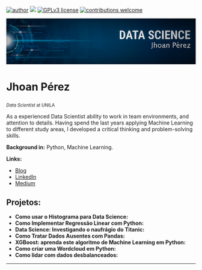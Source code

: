 
[![author](https://img.shields.io/badge/author-jhoanpvar-red.svg)](https://www.linkedin.com/in/jhoan-rodrigo-p%C3%A9rez-vargas-995b6164/) [![](https://img.shields.io/badge/python-3.7+-blue.svg)](https://www.python.org/downloads/release/python-365/) [![GPLv3 license](https://img.shields.io/badge/License-GPLv3-blue.svg)](http://perso.crans.org/besson/LICENSE.html) [![contributions welcome](https://img.shields.io/badge/contributions-welcome-brightgreen.svg?style=flat)](https://github.com/jhoanpvar)

<p align="center">
  <img src="https://raw.githubusercontent.com/jhoanpvar/Data-Science/main/banner%201.png" >
</p>

# Jhoan Pérez
<sub>*Data Scientist* at UNILA</sub>

As a experienced Data Scientist ability to work in team environments, and attention to details. Having spend the last years applying Machine Learning to different study areas, I developed a critical thinking and problem-solving skills.

**Background in:** Python, Machine Learning.

**Links:**
* [Blog]()
* [LinkedIn](https://www.linkedin.com/in/jhoan-rodrigo-p%C3%A9rez-vargas-995b6164/)
* [Medium]()


## Projetos:

* **Como usar o Histograma para Data Science:** 
* **Como Implementar Regressão Linear com Python:** 
* **Data Science: Investigando o naufrágio do Titanic:**
* **Como Tratar Dados Ausentes com Pandas:** 
* **XGBoost: aprenda este algoritmo de Machine Learning em Python:** 
* **Como criar uma Wordcloud em Python:** 
* **Como lidar com dados desbalanceados:** 

---
